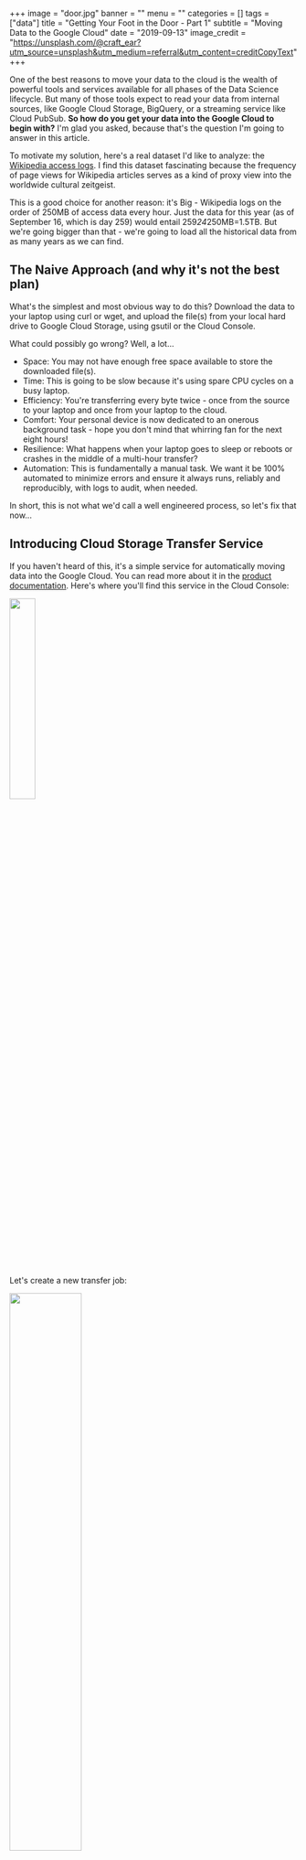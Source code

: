 +++
image = "door.jpg"
banner = ""
menu = ""
categories = []
tags = ["data"]
title = "Getting Your Foot in the Door - Part 1"
subtitle = "Moving Data to the Google Cloud"
date = "2019-09-13"
image_credit = "https://unsplash.com/@craft_ear?utm_source=unsplash&utm_medium=referral&utm_content=creditCopyText"
+++

One of the best reasons to move your data to the cloud is the wealth of powerful
tools and services available for all phases of the Data Science lifecycle.
But many of those tools expect to read your data from internal sources,
like Google Cloud Storage, BigQuery, or a streaming service like Cloud PubSub.
<strong>So how do you get your data into the Google Cloud to
begin with?</strong> I'm glad you asked, because that's the question I'm going
to answer in this article.

To motivate my solution, here's a real dataset I'd like to analyze:
the [Wikipedia access logs](http://dumps.wikimedia.your.org/).
I find this dataset fascinating because the frequency of page views
for Wikipedia articles serves as a kind of proxy view into
the worldwide cultural zeitgeist.

This is a good choice for another reason: it's Big - Wikipedia
logs on the order of 250MB of access data every hour.
Just the data for this year (as of September 16, which is day 259) would entail 259*24*250MB=1.5TB.
But we're going bigger than that - we're going to load all the historical
data from as many years as we can find.

## The Naive Approach (and why it's not the best plan)

What's the simplest and most obvious way to do this? Download the data to your laptop
using curl or wget, and upload the file(s) from your local hard drive to Google Cloud
Storage, using gsutil or the Cloud Console.

What could possibly go wrong? Well, a lot...

- Space: You may not have enough free space available to store the downloaded file(s).
- Time: This is going to be slow because it's using spare CPU cycles on a busy laptop.
- Efficiency: You're transferring every byte twice - once from the source to your laptop and
  once from your laptop to the cloud.
- Comfort: Your personal device is now dedicated to an onerous background task - hope you don't mind that whirring fan for the next eight hours!
- Resilience: What happens when your laptop goes to sleep or reboots or crashes in the middle of a multi-hour transfer?
- Automation: This is fundamentally a manual task. We want it be 100% automated to minimize errors and ensure it always runs, reliably and reproducibly, with logs to audit, when needed.

In short, this is not what we'd call a well engineered process, so let's fix that now...

## Introducing Cloud Storage Transfer Service

If you haven't heard of this, it's a simple service for automatically moving
data into the Google Cloud. You can read more about it in the [product documentation](https://cloud.google.com/storage-transfer/docs/overview). Here's where you'll find this service in the
Cloud Console:

<img width="30%" src="/img/transfer1.png">

Let's create a new transfer job:

<img width="50%" src="/img/transfer2.png">

Next, we're prompted to enter three sets of specifications:

### Select Source

This can be a GCS Bucket, an S3 bucket, or the web. Since our problem is importing data served on the web, we'll go with the latter option.
Note that when specifying the web as your source, there's an extra level of indirection - you need to supply a URL pointing to a file enumerating the URLs you want to fetch.

Note the following rules regarding how the tab separated value file must be formatted:

<img width="50%" src="/img/transfer7.png">

In practice, I've found the file size and checksums are not strictly required (though the header line is). Accordingly, I created a test file called `xfer.tsv` with the following contents:

```
TsvHttpData-1.0
https://dumps.wikimedia.org/other/pageviews/2019/2019-01/pageviews-20190101-000000.gz
https://dumps.wikimedia.org/other/pageviews/2019/2019-01/pageviews-20190101-010000.gz
https://dumps.wikimedia.org/other/pageviews/2019/2019-01/pageviews-20190101-020000.gz
```

Using gsutil, I uploaded a copy of this file to a Cloud Storage object (`gs://mco-wiki/xfer.tsv`) and
entered the full URL of this object (`https://storage.googleapis.com/mco-wiki/xfer.tsvi`) into the Select Source dialog.

<img width="50%" src="/img/transfer3.png">

### Select Destination

Next we select a destination. I'm having the data stored in a bucket named after my project: `gs://mco-wiki`.

<img width="50%" src="/img/transfer4.png">

### Configure Transfer

Finally, we specify whether this is a
one-off request or a recurring request. For the former you can start the transfer running immediately.
For the latter, you can schedule it to recur daily at a specific time of day.

<img width="50%" src="/img/transfer5.png">

Now we've finished giving our input so we can click the Create button to create our transfer request. If all goes well, we'll then see our new job, it's current status, and related attributes.

<img width="50%" src="/img/transfer6.png">

We can come back to this page to check on our job status. When it finished, we'll either see error message(s) or a successful completion indication, in which case the imported data will be waiting for us in the destination bucket.


## Next Time

In this article we saw how to import large files, once or repeatedly, into Google Cloud Storage. But if the file is a big one, we'll most likely be importing a compressed version.
In the next article in this series, we'll talk about how best to decompress large files in the Cloud.
